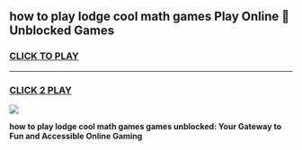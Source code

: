 
## how to play lodge cool math games Play Online 👋 Unblocked Games
<h3>
<a href="https://news.freeplayer.one?title=how_to_play_lodge_cool_math_games&ref=17CMG">CLICK TO PLAY</a></h3>
<hr>

<h3>
<a href="https://news.freeplayer.one?title=how_to_play_lodge_cool_math_games&ref=17CMG">CLICK 2 PLAY</a>
  
</h3>

<a href="https://news.freeplayer.one?title=how_to_play_lodge_cool_math_games&ref=17CMG/"><img src="https://clearcache.store/games.png"></a>


**how to play lodge cool math games games unblocked: Your Gateway to Fun and Accessible Online Gaming**

